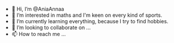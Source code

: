 - 👋 Hi, I’m @AniaAnnaa
- 👀 I’m interested in maths and I'm keen on every kind of sports.
- 🌱 I’m currently learning everything, because I try to find hobbies.
- 💞️ I’m looking to collaborate on ...
- 📫 How to reach me ...

<!---
AniaAnnaa/AniaAnnaa is a ✨ special ✨ repository because its `README.md` (this file) appears on your GitHub profile.
You can click the Preview link to take a look at your changes.
--->
